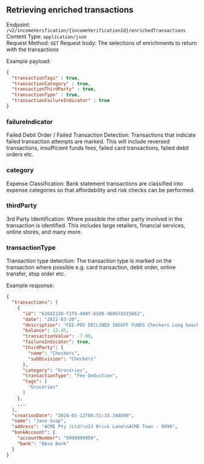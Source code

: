 ## Retrieving enriched transactions

Endpoint: `/v2/incomeVerification/{incomeVerificationId}/enrichedTransactions`\
Content Type: `application/json`\
Request Method: `GET`
Request body: The selections of enrichments to return with the transactions 

Example payload:

```json
{
  "transactionTags" : true,
  "transactionCategory" : true,
  "transactionThirdParty" : true,
  "transactionType" : true,
  "transactionFailureIndicator" : true
}
```

### failureIndicator
Failed Debit Order / Failed Transaction Detection:
Transactions that indicate failed transaction attempts are marked. This will include reversed transactions, insufficient funds fees, failed card transactions, failed debit orders etc.

### category
Expense Classification:
Bank statement transactions are classified into expense categories so that affordability and risk checks can be performed.

### thirdParty
3rd Party Identification:
Where possible the other party involved in the transaction is identified. This includes large retailers, financial services, online stores, and many more.

### transactionType
Transaction type detection:
The transaction type is marked on the transaction where possible e.g. card transaction, debit order, online transfer, stop order etc.


Example response:

```json
{
  "transactions": [
    {
      "id": "62042230-f2f5-400f-8589-480b7d315662",
      "date": "2022-03-20",
      "description": "FEE-POS DECLINED INSUFF FUNDS Checkers Long beach 5709",
      "balance": 12.45,
      "transactionValue": -7.90,
      "failureIndicator": true,
      "thirdParty": {
        "name": "Checkers",
        "subDivision": "Checkers"
      },
      "category": "Groceries",
      "transactionType": "Fee Deduction",
      "tags": [
        "Groceries"
      ]
    },
    ...
  ],
  "creationDate": "2024-01-12T06:51:33.348899",
  "name": "Jane Soap",
  "address": "ACME Pty (Ltd)\n23 Brick Lane\nACME Town - 9999",
  "bankAccount": {
    "accountNumber": "9999999999",
    "bank": "Absa Bank"
  }
}
```
